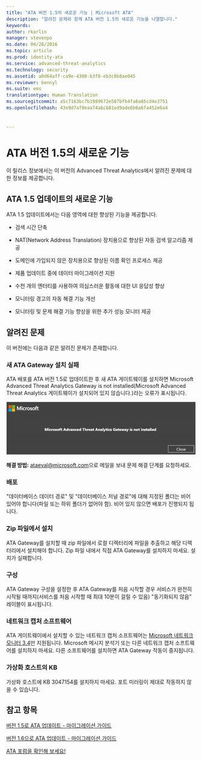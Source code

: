 ```yaml
---
title: "ATA 버전 1.5의 새로운 기능 | Microsoft ATA"
description: "알려진 문제와 함께 ATA 버전 1.5의 새로운 기능을 나열합니다."
keywords: 
author: rkarlin
manager: stevenpo
ms.date: 04/28/2016
ms.topic: article
ms.prod: identity-ata
ms.service: advanced-threat-analytics
ms.technology: security
ms.assetid: a0d64aff-ca9e-4300-b3f8-eb3c8b8ae045
ms.reviewer: bennyl
ms.suite: ems
translationtype: Human Translation
ms.sourcegitcommit: a5c7163bc7b1989672e587bfb4fa6a65cd4e3751
ms.openlocfilehash: 43e9d7af0eaa74abcb81ed9ade6b6a6fa452e6a4


---
```


# ATA 버전 1.5의 새로운 기능
이 릴리스 정보에서는 이 버전의 Advanced Threat Analytics에서 알려진 문제에 대한 정보를 제공합니다.

## ATA 1.5 업데이트의 새로운 기능
ATA 1.5 업데이트에서는 다음 영역에 대한 향상된 기능을 제공합니다.

-   검색 시간 단축

-   NAT(Network Address Translation) 장치용으로 향상된 자동 검색 알고리즘 제공

-   도메인에 가입되지 않은 장치용으로 향상된 이름 확인 프로세스 제공

-   제품 업데이트 중에 데이터 마이그레이션 지원

-   수천 개의 엔터티를 사용하여 의심스러운 활동에 대한 UI 응답성 향상

-   모니터링 경고의 자동 해결 기능 개선

-   모니터링 및 문제 해결 기능 향상을 위한 추가 성능 모니터 제공

## 알려진 문제
이 버전에는 다음과 같은 알려진 문제가 존재합니다.

### 새 ATA Gateway 설치 실패
ATA 배포를 ATA 버전 1.5로 업데이트한 후 새 ATA 게이트웨이를 설치하면 Microsoft Advanced Threat Analytics Gateway is not installed(Microsoft Advanced Threat Analytics 게이트웨이가 설치되어 있지 않습니다.)라는 오류가 표시됩니다.

![ATA GW 오류](media/ata-install-error.png)

<b>해결 방법:</b> <ataeval@microsoft.com>으로 메일을 보내 문제 해결 단계를 요청하세요.
### 배포
"데이터베이스 데이터 경로" 및 "데이터베이스 저널 경로"에 대해 지정된 폴더는 비어 있어야 합니다(파일 또는 하위 폴더가 없어야 함).
비어 있지 않으면 배포가 진행되지 됩니다.

### Zip 파일에서 설치
ATA Gateway를 설치할 때 zip 파일에서 로컬 디렉터리에 파일을 추출하고 해당 디렉터리에서 설치해야 합니다. Zip 파일 내에서 직접 ATA Gateway를 설치하지 마세요. 설치가 실패합니다.

### 구성
ATA Gateway 구성을 설정한 후 ATA Gateway를 처음 시작할 경우 서비스가 완전히 시작될 때까지(서비스를 처음 시작할 때 최대 10분이 걸릴 수 있음) "동기화되지 않음" 레이블이 표시됩니다.

### 네트워크 캡처 소프트웨어
ATA 게이트웨이에서 설치할 수 있는 네트워크 캡처 소프트웨어는 [Microsoft 네트워크 모니터 3.4](http://www.microsoft.com/download/details.aspx?id=4865)만 지원됩니다. Microsoft 메시지 분석기 또는 다른 네트워크 캡처 소프트웨어를 설치하지 마세요. 다른 소프트웨어를 설치하면 ATA Gateway 작동이 중지됩니다.

### 가상화 호스트의 KB
가상화 호스트에 KB 3047154를 설치하지 마세요. 포트 미러링이 제대로 작동하지 않을 수 있습니다.

## 참고 항목

[버전 1.5로 ATA 업데이트 - 마이그레이션 가이드](ata-update-1.5-migration-guide.md)

[버전 1.6으로 ATA 업데이트 - 마이그레이션 가이드](ata-update-1.6-migration-guide.md)

[ATA 포럼을 확인해 보세요!](https://social.technet.microsoft.com/Forums/security/home?forum=mata)



<!--HONumber=Jul16_HO3-->


